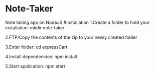 # Note-Taker
Note taking app on NodeJS
#Installation
1.Create a folder to hold your installation: mkdir note-taker

2.FTP/Copy the contents of the zip to your newly created folder

3.Enter folder: cd expressCart

4.Install dependencies: npm install

5.Start application: npm start 
